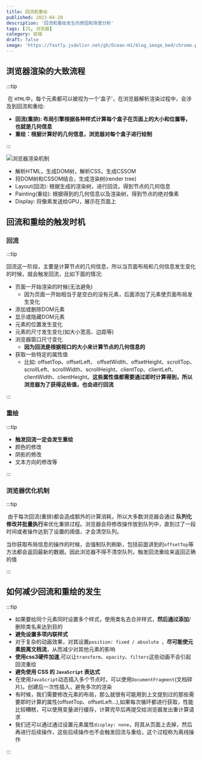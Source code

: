 ```yaml
---
title: 回流和重绘
published: 2023-04-20
description: '回流和重绘发生的原因和场景分析'
tags: [JS, 浏览器]
category: 前端
draft: false 
image: 'https://fastly.jsdelivr.net/gh/Ocean-H1/blog_image_bed/chrome.png'
---
```


## 浏览器渲染的大致流程

:::tip

​	在	`HTML`中，每个元素都可以被视为一个'盒子'，在浏览器解析渲染过程中，会涉及到回流和重绘:

* **回流(重排): 布局引擎根据各种样式计算每个盒子在页面上的大小和位置等，也就是几何信息**
* **重绘：根据计算好的几何信息，浏览器对每个盒子进行绘制** 

:::

![浏览器渲染机制](https://fastly.jsdelivr.net/gh/Ocean-H1/blog_image_bed/rendering.png)

* 解析HTML，生成DOM树，解析CSS，生成CSSOM
* 将DOM树和CSSOM结合，生成渲染树(render tree)
* Layout(回流): 根据生成的渲染树，进行回流，得到节点的几何信息
* Painting(重绘): 根据得到的几何信息以及渲染树，得到节点的绝对像素
* Display: 将像素发送给GPU，展示在页面上

## 回流和重绘的触发时机

### 回流

:::tip

​	回流这一阶段，主要是计算节点的几何信息，所以当页面布局和几何信息发生变化的时候，就会触发回流，比如下面的情况:

* 页面一开始渲染的时候(无法避免)
  * 因为页面一开始相当于是空白的没有元素，后面添加了元素使页面布局发生变化
* 添加或删除DOM元素
* 显示或隐藏DOM元素
* 元素的位置发生变化
* 元素的尺寸发生变化(如大小宽高、边距等)
* 浏览器窗口尺寸变化
  * **因为回流是根据视口的大小来计算节点的几何信息的**
* 获取一些特定的属性值
  * 比如: offsetTop、offsetLeft、 offsetWidth、offsetHeight、scrollTop、scrollLeft、scrollWidth、scrollHeight、clientTop、clientLeft、clientWidth、clientHeight。**这些属性值都需要通过即时计算得到，所以浏览器为了获得这些值，也会进行回流**

:::

### 重绘

:::tip

* **触发回流一定会发生重绘**
* 颜色的修改
* 阴影的修改
* 文本方向的修改等

:::

### 浏览器优化机制

:::tip

​		由于每次回流(重排)都会造成额外的计算消耗，所以大多数浏览器会通过 **队列化修改并批量执行**来优化重排过程。浏览器会将修改操作放到队列中，直到过了一段时间或者操作达到了设置的阈值，才会清空队列。

​		当你获取布局信息的操作的时候，会强制队列刷新，包括前面讲到的`offsetTop`等方法都会返回最新的数据。因此浏览器不得不清空队列，触发回流重绘来返回正确的值

:::

## 如何减少回流和重绘的发生

:::tip

* 如果要给同个元素同时设置多个样式，使用类名去合并样式，**然后通过添加**/删除类名来达到目的
* **避免设置多项内联样式**
* 对于复杂的动画效果，对其设置`position: fixed / absolute `，**尽可能使元素脱离文档流**，从而减少对其他元素的影响
* **使用css3硬件加速**,可以让`transform`、`opacity`、`filters`这些动画不会引起回流重绘
* **避免使用 CSS 的 `JavaScript` 表达式**
* 在使用`JavaScript`动态插入多个节点时，可以使用`DocumentFragment`(文档碎片)。创建后一次性插入，避免多次的渲染
* 有时候，我们需要修改元素的布局，那么就很有可能用到上文提到过的那些需要即时计算的属性(offsetTop、offsetLeft...),如果每次循环都进行获取，性能比较糟糕，可以使用变量进行缓存，计算完毕后再提交给浏览器发出重计算请求
* 我们还可以通过通过设置元素属性`display: none`，将其从页面上去掉，然后再进行后续操作，这些后续操作也不会触发回流与重绘，这个过程称为离线操作

:::

